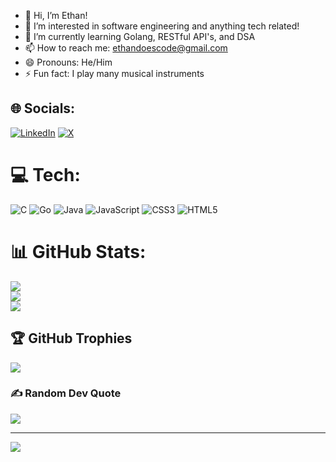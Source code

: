 - 👋 Hi, I’m Ethan!
- 👀 I’m interested in software engineering and anything tech related!
- 🌱 I’m currently learning Golang, RESTful API's, and DSA
- 📫 How to reach me: ethandoescode@gmail.com
- 😄 Pronouns: He/Him
- ⚡ Fun fact: I play many musical instruments


## 🌐 Socials:
[![LinkedIn](https://img.shields.io/badge/LinkedIn-%230077B5.svg?logo=linkedin&logoColor=white)](https://linkedin.com/in/https://www.linkedin.com/in/ethandoescode/) [![X](https://img.shields.io/badge/X-black.svg?logo=X&logoColor=white)](https://x.com/@ethan_does_code) 

# 💻 Tech:
![C](https://img.shields.io/badge/c-%2300599C.svg?style=for-the-badge&logo=c&logoColor=white) ![Go](https://img.shields.io/badge/go-%2300ADD8.svg?style=for-the-badge&logo=go&logoColor=white) ![Java](https://img.shields.io/badge/java-%23ED8B00.svg?style=for-the-badge&logo=openjdk&logoColor=white) ![JavaScript](https://img.shields.io/badge/javascript-%23323330.svg?style=for-the-badge&logo=javascript&logoColor=%23F7DF1E) ![CSS3](https://img.shields.io/badge/css3-%231572B6.svg?style=for-the-badge&logo=css3&logoColor=white) ![HTML5](https://img.shields.io/badge/html5-%23E34F26.svg?style=for-the-badge&logo=html5&logoColor=white)
# 📊 GitHub Stats:
![](https://github-readme-stats.vercel.app/api?username=egramsdoescode&theme=gruvbox&hide_border=false&include_all_commits=false&count_private=false)<br/>
![](https://github-readme-streak-stats.herokuapp.com/?user=egramsdoescode&theme=gruvbox&hide_border=false)<br/>
![](https://github-readme-stats.vercel.app/api/top-langs/?username=egramsdoescode&theme=gruvbox&hide_border=false&include_all_commits=false&count_private=false&layout=compact)

## 🏆 GitHub Trophies
![](https://github-profile-trophy.vercel.app/?username=egramsdoescode&theme=gruvbox&no-frame=false&no-bg=true&margin-w=4)

### ✍️ Random Dev Quote
![](https://quotes-github-readme.vercel.app/api?type=horizontal&theme=gruvbox)

---
[![](https://visitcount.itsvg.in/api?id=egramsdoescode&icon=5&color=12)](https://visitcount.itsvg.in)

<!-- Proudly created with GPRM ( https://gprm.itsvg.in ) -->
